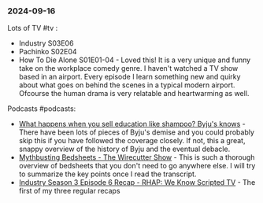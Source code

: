 ### 2024-09-16
Lots of TV #tv :
* Industry S03E06
* Pachinko S02E04
* How To Die Alone S01E01-04 - Loved this! It is a very unique and funny take on the workplace comedy genre. I haven't watched a TV show based in an airport. Every episode I learn something new and quirky about what goes on behind the scenes in a typical modern airport. Ofcourse the human drama is very relatable and heartwarming as well.

Podcasts #podcasts:
* [What happens when you sell education like shampoo? Byju's knows](https://lnns.co/akn1oIx-R_W) - There have been lots of pieces of Byju's demise and you could probably skip this if you have followed the coverage closely. If not, this a great, snappy overview of the history of Byju and the eventual debacle.
* [Mythbusting Bedsheets - The Wirecutter Show](https://lnns.co/QVzy1dDkMbL) - This is such a thorough overview of bedsheets that you don't need to go anywhere else. I will try to summarize the key points once I read the transcript. 
* [Industry Season 3 Episode 6 Recap - RHAP: We Know Scripted TV](https://lnns.co/IVR0fXMsHvP) - The first of my three regular recaps